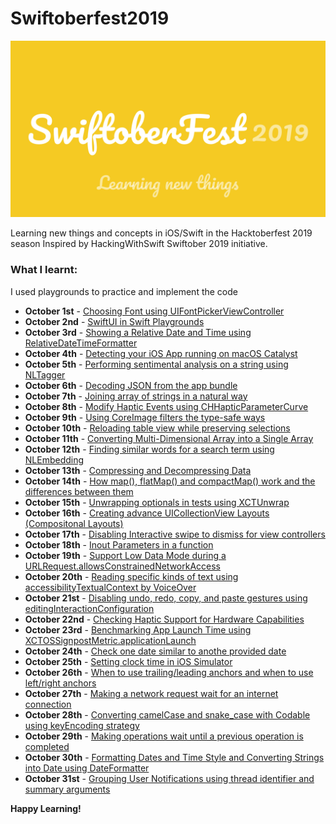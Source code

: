 # Swiftoberfest2019

![Background](https://github.com/BuckyBoy6399/Swiftoberfest2019/blob/master/SwiftoberFest%202019.jpg)

Learning new things and concepts in iOS/Swift in the Hacktoberfest 2019 season
Inspired by HackingWithSwift Swiftober 2019 initiative.

### What I learnt:

I used playgrounds to practice and implement the code

- **October 1st** - [Choosing Font using UIFontPickerViewController](https://github.com/BuckyBoy6399/Swiftoberfest2019/blob/master/Oct1.swift)
- **October 2nd** - [SwiftUI in Swift Playgrounds](https://github.com/BuckyBoy6399/Swiftoberfest2019/blob/master/Oct2.swift)
- **October 3rd** - [Showing a Relative Date and Time using RelativeDateTimeFormatter](https://github.com/BuckyBoy6399/Swiftoberfest2019/blob/master/Oct3.swift)
- **October 4th** - [Detecting your iOS App running on macOS Catalyst](https://github.com/BuckyBoy6399/Swiftoberfest2019/blob/master/Oct4.swift)
- **October 5th** - [Performing sentimental analysis on a string using NLTagger](https://github.com/BuckyBoy6399/Swiftoberfest2019/blob/master/Oct5.swift)
- **October 6th** - [Decoding JSON from the app bundle](https://github.com/BuckyBoy6399/Swiftoberfest2019/blob/master/Oct6.swift)
- **October 7th** - [Joining array of strings in a natural way](https://github.com/BuckyBoy6399/Swiftoberfest2019/blob/master/Oct7.swift)
- **October 8th** - [Modify Haptic Events using CHHapticParameterCurve](https://github.com/BuckyBoy6399/Swiftoberfest2019/blob/master/Oct8.swift)
- **October 9th** - [Using CoreImage filters the type-safe ways](https://github.com/BuckyBoy6399/Swiftoberfest2019/blob/master/Oct9.swift)
- **October 10th** - [Reloading table view while preserving selections](https://github.com/BuckyBoy6399/Swiftoberfest2019/blob/master/Oct10.swift)
- **October 11th** - [Converting Multi-Dimensional Array into a Single Array](https://github.com/BuckyBoy6399/Swiftoberfest2019/blob/master/Oct11.swift)
- **October 12th** - [Finding similar words for a search term using NLEmbedding](https://github.com/BuckyBoy6399/Swiftoberfest2019/blob/master/Oct12.swift)
- **October 13th** - [Compressing and Decompressing Data](https://github.com/BuckyBoy6399/Swiftoberfest2019/blob/master/Oct13.swift)
- **October 14th** - [How map(), flatMap() and compactMap() work and the differences between them](https://github.com/BuckyBoy6399/Swiftoberfest2019/blob/master/Oct14.swift)
- **October 15th** - [Unwrapping optionals in tests using XCTUnwrap](https://github.com/BuckyBoy6399/Swiftoberfest2019/blob/master/Oct15.swift)
- **October 16th** - [Creating advance UICollectionView Layouts (Compositonal Layouts)](https://github.com/BuckyBoy6399/Swiftoberfest2019/blob/master/Oct16.swift)
- **October 17th** - [Disabling Interactive swipe to dismiss for view controllers](https://github.com/BuckyBoy6399/Swiftoberfest2019/blob/master/Oct17.swift)
- **October 18th** - [Inout Parameters in a function](https://github.com/BuckyBoy6399/Swiftoberfest2019/blob/master/Oct18.swift)
- **October 19th** - [Support Low Data Mode during a URLRequest.allowsConstrainedNetworkAccess](https://github.com/BuckyBoy6399/Swiftoberfest2019/blob/master/Oct19.swift)
- **October 20th** - [Reading specific kinds of text using accessibilityTextualContext by VoiceOver](https://github.com/BuckyBoy6399/Swiftoberfest2019/blob/master/Oct20.swift)
- **October 21st** - [Disabling undo, redo, copy, and paste gestures using editingInteractionConfiguration](https://github.com/BuckyBoy6399/Swiftoberfest2019/blob/master/Oct21.swift)
- **October 22nd** - [Checking Haptic Support for Hardware Capabilities](https://github.com/BuckyBoy6399/Swiftoberfest2019/blob/master/Oct22.swift)
- **October 23rd** - [Benchmarking App Launch Time using XCTOSSignpostMetric.applicationLaunch](https://github.com/BuckyBoy6399/Swiftoberfest2019/blob/master/Oct23.swift)
- **October 24th** - [Check one date similar to anothe provided date](https://github.com/BuckyBoy6399/Swiftoberfest2019/blob/master/Oct24.swift)
- **October 25th** - [Setting clock time in iOS Simulator](https://github.com/BuckyBoy6399/Swiftoberfest2019/blob/master/Oct25.md)
- **October 26th** - [When to use trailing/leading anchors and when to use left/right anchors](https://github.com/BuckyBoy6399/Swiftoberfest2019/blob/master/Oct26.swift)
- **October 27th** - [Making a network request wait for an internet connection](https://github.com/BuckyBoy6399/Swiftoberfest2019/blob/master/Oct27.swift)
- **October 28th** - [Converting camelCase and snake_case with Codable using keyEncoding strategy](https://github.com/BuckyBoy6399/Swiftoberfest2019/blob/master/Oct28.swift)
- **October 29th** - [Making operations wait until a previous operation is completed](https://github.com/BuckyBoy6399/Swiftoberfest2019/blob/master/Oct30.swift)
- **October 30th** - [Formatting Dates and Time Style and Converting Strings into Date using DateFormatter](https://github.com/BuckyBoy6399/Swiftoberfest2019/blob/master/Oct31.swift)
- **October 31st** - [Grouping User Notifications using thread identifier and summary arguments](https://github.com/BuckyBoy6399/Swiftoberfest2019/blob/master/Oct29.md)

**Happy Learning!**

